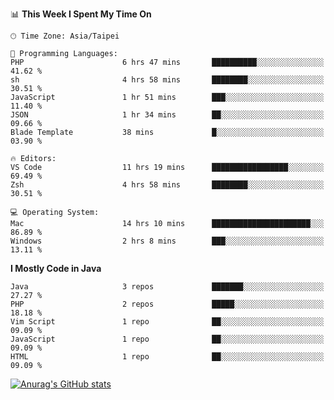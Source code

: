 <!--
<table>
  <tr>
    <td>
      <img src="./devcard.svg" alt="A dev card" width="400" hight="100%">
    </td>
    <td>
      <p>### Hi there 👋</p>
      <p>**treevel/treevel** is a ✨ _special_ ✨ repository because its `README.md` (this file) appears on your GitHub profile.</p>
      <p>Here are some ideas to get you started:</p>
      <p>- 🔭 I’m currently working on ...</p>
      <p>- 🌱 I’m currently learning ...</p>
      <p>- 👯 I’m looking to collaborate on ...</p>
      <p>- 🤔 I’m looking for help with ...</p>
      <p>- 💬 Ask me about ...</p>
      <p>- 📫 How to reach me: ...</p>
      <p>- 😄 Pronouns: ...</p>
      <p>- ⚡ Fun fact: ...</p>
    </td>
  </tr>
</table>
-->

<!--START_SECTION:waka-->
📊 **This Week I Spent My Time On** 

```text
🕑︎ Time Zone: Asia/Taipei

💬 Programming Languages: 
PHP                      6 hrs 47 mins       ██████████░░░░░░░░░░░░░░░   41.62 % 
sh                       4 hrs 58 mins       ████████░░░░░░░░░░░░░░░░░   30.51 % 
JavaScript               1 hr 51 mins        ███░░░░░░░░░░░░░░░░░░░░░░   11.40 % 
JSON                     1 hr 34 mins        ██░░░░░░░░░░░░░░░░░░░░░░░   09.66 % 
Blade Template           38 mins             █░░░░░░░░░░░░░░░░░░░░░░░░   03.90 % 

🔥 Editors: 
VS Code                  11 hrs 19 mins      █████████████████░░░░░░░░   69.49 % 
Zsh                      4 hrs 58 mins       ████████░░░░░░░░░░░░░░░░░   30.51 % 

💻 Operating System: 
Mac                      14 hrs 10 mins      ██████████████████████░░░   86.89 % 
Windows                  2 hrs 8 mins        ███░░░░░░░░░░░░░░░░░░░░░░   13.11 % 
```

**I Mostly Code in Java** 

```text
Java                     3 repos             ███████░░░░░░░░░░░░░░░░░░   27.27 % 
PHP                      2 repos             █████░░░░░░░░░░░░░░░░░░░░   18.18 % 
Vim Script               1 repo              ██░░░░░░░░░░░░░░░░░░░░░░░   09.09 % 
JavaScript               1 repo              ██░░░░░░░░░░░░░░░░░░░░░░░   09.09 % 
HTML                     1 repo              ██░░░░░░░░░░░░░░░░░░░░░░░   09.09 % 
```




<!--END_SECTION:waka-->

<!-- GitHub Stats Card-->
[![Anurag's GitHub stats](https://github-readme-stats.vercel.app/api?username=treevel&show_icons=true&theme=monokai&count_private=true)](https://github.com/anuraghazra/github-readme-stats)
